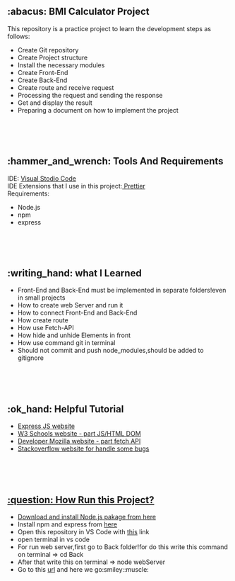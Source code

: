 <h2>:abacus: BMI Calculator Project</h2>
This repository is a practice project to learn the development steps as follows:
<ul>
<li>Create Git repository</li>
<li>Create Project structure</li>
<li>Install the necessary modules</li>
<li>Create Front-End</li>
<li>Create Back-End</li>
<li>Create route and receive request</li>
<li>Processing the request and sending the response</li>
<li>Get and display the result</li>
<li>Preparing a document on how to implement the project</li>
</ul>
<br><br><br>
<h2>:hammer_and_wrench: Tools And Requirements</h2>
IDE: <a href="https://code.visualstudio.com" target="_blank">Visual Stodio Code</a><br>
IDE Extensions that I use in this project:<a href="https://marketplace.visualstudio.com/items?itemName=esbenp.prettier-vscode" target="_blank"> Prettier</a><br>
Requirements:
<ul>
<li>Node.js</li>
<li>npm</li>
<li>express</li>
</ul>
<br><br><br>
<h2>:writing_hand: what I Learned</h2>
<ul>
<li>Front-End and Back-End must be implemented in separate folders!even in small projects</li>
<li>How to create web Server and run it</li>
<li>How to connect Front-End and Back-End</li>
<li>How create route</li>
<li>How use Fetch-API</li>
<li>How hide and unhide Elements in front</li>
<li>How use command git in terminal</li>
<li>Should not commit and push node_modules,should be added to gitignore</li>
</ul>
<br><br><br>
 <h2>:ok_hand: Helpful Tutorial</h2>
<ul>
<li><a href="https://expressjs.com/en/starter/installing.html" target="_blank">Express JS website</li>
<li><a href="https://www.w3schools.com/js/js_htmldom.asp" target="_blank">W3 Schools website - part JS/HTML DOM</li>
<li><a href="https://developer.mozilla.org/en-US/docs/Web/API/Fetch_API/Using_Fetch" target="_blank">Developer Mozilla website - part fetch API</li>
<li><a href="https://stackoverflow.com" target="_blank">Stackoverflow website for handle some bugs</li>
</ul>

<br><br><br>
<h2>:question: How Run this Project?</h2>
<ul>
<li>Download and install Node.js pakage from <a href="https://nodejs.org/en/download/" target="_blank">here</a></li>
<li>Install npm and express from <a href="https://expressjs.com/en/starter/installing.html" target="_blank">here</a></li>
<li>Open this repository in VS Code with <a href="https://github.com/HaniehGhassemi/BMI-Counter.git" target="_blank">this</a> link</li>
<li>open terminal in vs code</li>
<li>For run web server,first go to Back folder!for do this write this command on terminal => cd Back</li>
<li>After that write this on terminal => node webServer </li>
<li>Go to this <a href="http://localhost:3000/" target="_blanck">url</a> and here we go:smiley::muscle:</li>
</ul>

